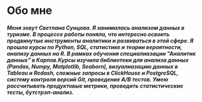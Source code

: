 # Обо мне
##### Меня зовут Светлана Сунцова. Я занималась анализом данных в туризме. В процессе работы поняла, что интересно освоить продвинутые инструменты аналитики и развиваться в этой сфере. Я прошла курсы по Python, SQL, статистике и теории вероятности, анализу данных на R. В рамках обучения специалиазации "Аналитик данных" в Карпов.Курсы изучила библиотеки для анализа данных (Pandas, Numpy, Matplotlib, Seaborn), визуалиазацию данных в Tableau и Redash, сложные запросы в ClickHouse и PostgreSQL, систему контроля версий Git, проведение A/B тестов. Умею рассчитывать продуктовые метрики, проводить статистические тесты,  бутстрэп-анализ.



